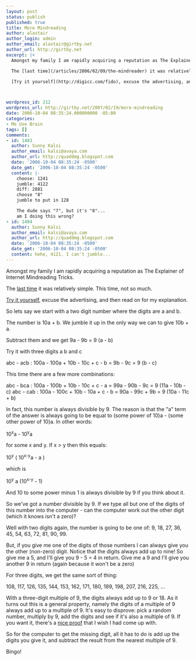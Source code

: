 ```yaml
---
layout: post
status: publish
published: true
title: More Mindreading
author: alastair
author_login: admin
author_email: alastair@girtby.net
author_url: http://girtby.net
excerpt: |+
  Amongst my family I am rapidly acquiring a reputation as The Explainer of Internet Mindreading Tricks.

  The [last time](/articles/2006/02/09/the-mindreader) it was relatively simple. This time, not so much.

  [Try it yourself](http://digicc.com/fido), excuse the advertising, and then read on for my explanation.



wordpress_id: 212
wordpress_url: http://girtby.net/2007/02/19/more-mindreading
date: 2006-10-04 08:35:24.000000000 -05:00
categories:
- Me Use Brain
tags: []
comments:
- id: 1483
  author: Sunny Kalsi
  author_email: kalsi@avaya.com
  author_url: http://quaddmg.blogspot.com
  date: '2006-10-04 08:35:24 -0500'
  date_gmt: '2006-10-04 08:35:24 -0500'
  content: |-
    choose: 1241
    jumble: 4122
    diff: 2881
    choose "8"
    jumble to put in 128

    The dude says "7", but it's "8"...
    am I doing this wrong?
- id: 1484
  author: Sunny Kalsi
  author_email: kalsi@avaya.com
  author_url: http://quaddmg.blogspot.com
  date: '2006-10-04 08:35:24 -0500'
  date_gmt: '2006-10-04 08:35:24 -0500'
  content: hehe, 4121. I can't jumble...
---
```

Amongst my family I am rapidly acquiring a reputation as The Explainer of Internet Mindreading Tricks.

The [last time](/articles/2006/02/09/the-mindreader) it was relatively simple. This time, not so much.

[Try it yourself](http://digicc.com/fido), excuse the advertising, and then read on for my explanation.



<a id="more"></a><a id="more-212"></a>

So lets say we start with a two digit number where the digits are a and b.

The number is 10a + b. We jumble it up in the only way we can to give 10b + a.

Subtract them and we get 9a - 9b = 9 (a - b)

Try it with three digits a b and c

abc - acb : 100a - 100a + 10b - 10c + c - b = 9b - 9c = 9 (b - c)

This time there are a few more combinations:

abc - bca : 100a - 100b + 10b - 10c + c - a = 99a - 90b - 9c = 9 (11a - 10b - c)
abc - cab : 100a - 100c + 10b - 10a + c - b = 90a - 99c + 9b = 9 (10a - 11c + b)

In fact, this number is always divisible by 9. The reason is that the "a" term of the answer is always going to be equal to (some power of 10)a - (some other power of 10)a. In other words:

10<sup>x</sup>a - 10<sup>y</sup>a

for some x and y. If x > y then this equals:

10<sup>y</sup> ( 10<sup>x-y</sup>a - a )

which is

10<sup>y</sup> a (10<sup>x-y</sup> - 1)

And 10 to some power minus 1 is always divisible by 9 if you think about it.

So we've got a number divisible by 9. If we type all but one of the digits of this number into the computer - can the computer work out the other digit (which it knows isn't a zero)?

Well with two digits again, the number is going to be one of: 9, 18, 27, 36, 45, 54, 63, 72, 81, 90, 99.

But, if you give me one of the digits of those numbers I can always give you the other (non-zero) digit. Notice that the digits always add up to nine! So give me a 5, and I'll give you 9 - 5 = 4 in return. Give me a 9 and I'll give you another 9 in return (again because it won't be a zero)

For three digits, we get the same sort of thing:

108, 117, 126, 135, 144, 153, 162, 171, 180, 189, 198, 207, 216, 225, ...

With a three-digit multiple of 9, the digits always add up to 9 or 18. As it turns out this is a general property, namely the digits of a multiple of 9 always add up to a multiple of 9. It's easy to disprove: pick a random number, multiply by 9, add the digits and see if it's also a multiple of 9. If you want it, there's a [nice proof](http://mathforum.org/library/drmath/view/67061.html) that I wish I had come up with.

So for the computer to get the missing digit, all it has to do is add up the digits you give it, and subtract the result from the nearest multiple of 9.

Bingo!
